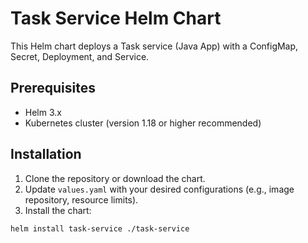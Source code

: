 # Task Service Helm Chart

This Helm chart deploys a Task service (Java App) with a ConfigMap, Secret, Deployment, and Service.

## Prerequisites

- Helm 3.x
- Kubernetes cluster (version 1.18 or higher recommended)

## Installation

1. Clone the repository or download the chart.
2. Update `values.yaml` with your desired configurations (e.g., image repository, resource limits).
3. Install the chart:

```bash
helm install task-service ./task-service